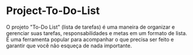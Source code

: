 # Project-To-Do-List
O projeto "To-Do List" (lista de tarefas) é uma maneira de organizar e gerenciar suas tarefas, responsabilidades e metas em um formato de lista. É uma ferramenta popular para acompanhar o que precisa ser feito e garantir que você não esqueça de nada importante. 
